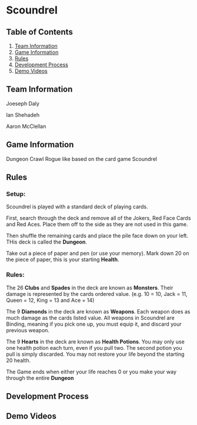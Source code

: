 # Scoundrel

## Table of Contents
1. [Team Information](#members)
2. [Game Information](#info)
3. [Rules](#rules)
4. [Development Process](#devpro)
5. [Demo Videos](#demo)

## Team Information <a name="members"></a>
Joeseph Daly

Ian Shehadeh

Aaron McClellan

## Game Information <a name="info"></a>
Dungeon Crawl Rogue like based on the card game Scoundrel

## Rules <a name="rules"></a>
### Setup:
Scoundrel is played with a standard deck of playing cards.

First, search through the deck and remove all of the Jokers, Red Face Cards and Red Aces. Place them off to the side as they are not used in this game.

Then shuffle the remaining cards and place the pile face down on your left. THis deck is called the **Dungeon**.

Take out a piece of paper and pen (or use your memory). Mark down 20 on the piece of paper, this is your starting **Health**.

### Rules:
The 26 **Clubs** and **Spades** in the deck are known as **Monsters**. Their damage is represented by the cards ordered value. (e.g. 10 = 10, Jack = 11, Queen = 12, King = 13 and Ace = 14)

The 9 **Diamonds** in the deck are known as **Weapons**. Each weapon does as much damage as the cards listed value. All weapons in Scoundrel are Binding, meaning if you pick one up, you must equip it, and discard your previous weapon.

The 9 **Hearts** in the deck are known as **Health Potions**. You may only use one health potion each turn, even if you pull two. The second potion you pull is simply discarded. You may not restore your life beyond the starting 20 health.

The Game ends when either your life reaches 0 or you make your way through the entire **Dungeon**

## Development Process <a name="devpro"></a>

## Demo Videos <a name="demo"></a>

 
